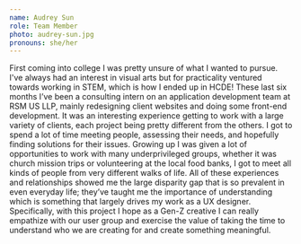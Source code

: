 ```yaml
---
name: Audrey Sun
role: Team Member
photo: audrey-sun.jpg
pronouns: she/her
---
```


First coming into college I was pretty unsure of what I wanted to pursue. I've always had an interest in visual arts but for practicality ventured towards working in STEM, which is how I ended up in HCDE! These last six months I’ve been a consulting intern on an application development team at RSM US LLP, mainly redesigning client websites and doing some front-end development. It was an interesting experience getting to work with a large variety of clients, each project being pretty different from the others. I got to spend a lot of time meeting people, assessing their needs, and hopefully finding solutions for their issues. Growing up I was given a lot of opportunities to work with many underprivileged groups, whether it was church mission trips or volunteering at the local food banks, I got to meet all kinds of people from very different walks of life. All of these experiences and relationships showed me the large disparity gap that is so prevalent in even everyday life; they’ve taught me the importance of understanding which is something that largely drives my work as a UX designer. Specifically, with this project I hope as a Gen-Z creative I can really empathize with our user group and exercise the value of taking the time to understand who we are creating for and create something meaningful.